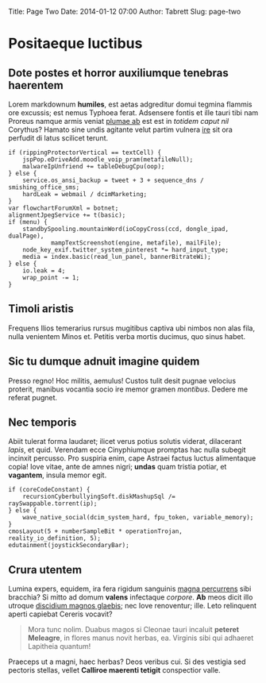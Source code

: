 Title: Page Two
Date: 2014-01-12 07:00
Author: Tabrett
Slug: page-two

# Positaeque luctibus

## Dote postes et horror auxiliumque tenebras haerentem

Lorem markdownum **humiles**, est aetas adgreditur domui tegmina flammis ore
excussis; est nemus Typhoea ferat. Adsensere fontis et ille tauri tibi nam
Proreus namque armis veniat [plumae ab](http://gifctrl.com/) est est in *totidem
caput nil* Corythus? Hamato sine undis agitante velut partim vulnera
[ire](http://imgur.com/) sit ora perfudit di latus scilicet terunt.

    if (rippingProtectorVertical == textCell) {
        jspPop.eDriveAdd.moodle_voip_pram(metafileNull);
        malwareIpUnfriend += tableDebugCpu(oop);
    } else {
        service.os_ansi_backup = tweet + 3 + sequence_dns / smishing_office_sms;
        hardLeak = webmail / dcimMarketing;
    }
    var flowchartForumXml = botnet;
    alignmentJpegService += t(basic);
    if (menu) {
        standbySpooling.mountainWord(ioCopyCross(ccd, dongle_ipad, dualPage),
                mampTextScreenshot(engine, metafile), mailFile);
        node_key_exif.twitter_system_pinterest *= hard_input_type;
        media = index.basic(read_lun_panel, bannerBitrateWi);
    } else {
        io.leak = 4;
        wrap_point -= 1;
    }

## Timoli aristis

Frequens Ilios temerarius rursus mugitibus captiva ubi nimbos non alas fila,
nulla venientem Minos et. Petitis verba mortis ducimus, quo sinus habet.

## Sic tu dumque adnuit imagine quidem

Presso regno! Hoc militis, aemulus! Custos tulit desit pugnae velocius proterit,
manibus vocantia socio ire memor gramen *montibus*. Dedere me referat pugnet.

## Nec temporis

Abiit tulerat forma laudaret; ilicet verus potius solutis viderat, dilacerant
*lapis*, et quid. Verendam ecce Cinyphiumque promptas hac nulla subegit incinxit
percusso. Pro suspiria enim, cape Astraei factus luctus alimentaque copia! Iove
vitae, ante de amnes nigri; **undas** quam tristia potiar, et **vagantem**,
insula memor egit.

    if (coreCodeConstant) {
        recursionCyberbullyingSoft.diskMashupSql /= raySwappable.torrent(ip);
    } else {
        wave_native_social(dcim_system_hard, fpu_token, variable_memory);
    }
    cmosLayout(5 + numberSampleBit * operationTrojan, reality_io_definition, 5);
    edutainment(joystickSecondaryBar);

## Crura utentem

Lumina expers, equidem, ira fera rigidum sanguinis [magna
percurrens](http://www.lipsum.com/) sibi bracchia? Si mitto ad domum **valens**
infectaque *corpore*. **Ab** meos dicit illo utroque [discidium magnos
glaebis](http://zombo.com/); nec Iove renoventur; ille. Leto relinquent aperti
capiebat Cereris vocavit?

> Mora tunc nolim. Duabus magos si Cleonae tauri incaluit **peteret Meleagre**,
> in flores manus novit herbas, ea. Virginis sibi qui adhaeret Lapitheia
> quantum!

Praeceps ut a magni, haec herbas? Deos veribus cui. Si des vestigia sed pectoris
stellas, vellet **Calliroe maerenti tetigit** conspectior valle.

[discidium magnos glaebis]: http://zombo.com/
[ire]: http://imgur.com/
[magna percurrens]: http://www.lipsum.com/
[plumae ab]: http://gifctrl.com/